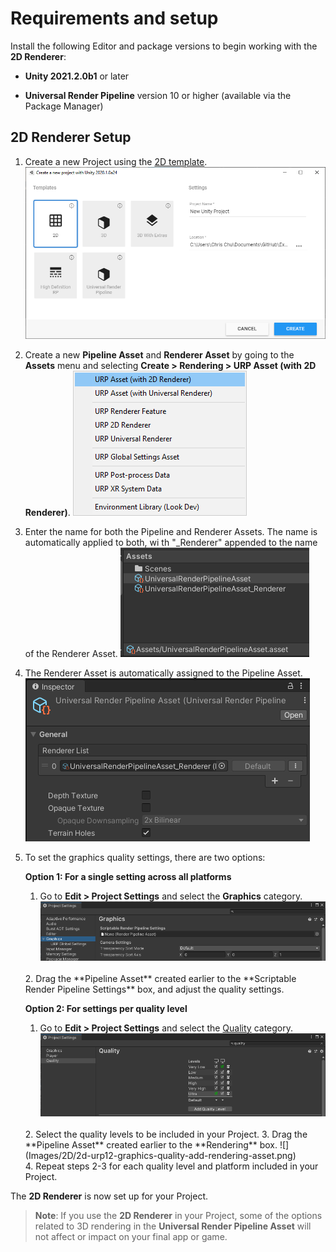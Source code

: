 # Requirements and setup

Install the following Editor and package versions to begin working with the **2D Renderer**:

* **Unity 2021.2.0b1** or later

* **Universal Render Pipeline** version 10 or higher (available via the Package Manager)

## 2D Renderer Setup

1. Create a new Project using the [2D template](https://docs.unity3d.com/Manual/ProjectTemplates.html).![](Images/2D/New_Project_With_Template.png)

2. Create a new **Pipeline Asset** and **Renderer Asset** by going to the **Assets** menu and selecting **Create > Rendering > URP Asset (with 2D Renderer)**.
   ![](Images/2D/2d-urp12-create-renderer-asset.png)
   <br/>

3. Enter the name for both the Pipeline and Renderer Assets. The name is automatically applied to both, wi th "_Renderer" appended to the name of the Renderer Asset.
   ![](Images/2D/2d-urp12-pipeline-renderer-assets.png)
   <br/>

4. The Renderer Asset is automatically assigned to the Pipeline Asset.
   ![](Images/2D/2d-urp12-pipeline-renderer-assigned.png)
   <br/>

5. To set the graphics quality settings, there are two options:

   **Option 1: For a single setting across all platforms**
   1. Go to **Edit > Project Settings** and select the **Graphics** category.
   ![](Images/2D/2d-urp12-graphics-srpsettings.png)
   <br/>
   2. Drag the **Pipeline Asset** created earlier to the **Scriptable Render Pipeline Settings** box, and adjust the quality settings.
   <br/>

   **Option 2: For settings per quality level**
   1. Go to **Edit > Project Settings** and select the [Quality](https://docs.unity3d.com/Manual/class-QualitySettings.html) category.
   ![](Images/2D/2d-urp12-graphics-qualitysettings.png)
   <br/>
   2. Select the quality levels to be included in your Project.
   3. Drag the **Pipeline Asset** created earlier to the **Rendering** box.
   ![](Images/2D/2d-urp12-graphics-quality-add-rendering-asset.png)
   <br/>
   4. Repeat steps 2-3 for each quality level and platform included in your Project.

The **2D Renderer** is now set up for your Project.

> **Note**: If you use the **2D Renderer** in your Project, some of the options related to 3D rendering in the **Universal Render Pipeline Asset** will not affect or impact on your final app or game.
